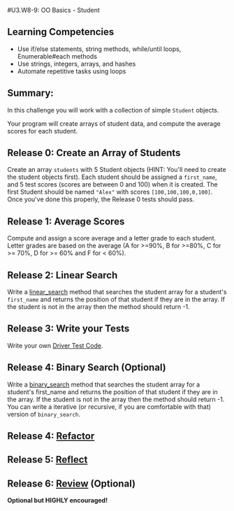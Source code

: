 #U3.W8-9: OO Basics - Student

## Learning Competencies
- Use if/else statements, string methods, while/until loops, Enumerable#each methods
- Use strings, integers, arrays, and hashes
- Automate repetitive tasks using loops

## Summary:
In this challenge you will work with a collection of simple `Student` objects.

Your program will create arrays of student data, and compute the average scores for each student.

## Release 0: Create an Array of Students

Create an array `students` with 5 Student objects (HINT: You'll need to create the student objects first). Each student should be assigned a `first_name`, and 5 test scores (scores are between 0 and 100) when it is created. The first Student should be named `"Alex"` with scores `[100,100,100,0,100]`. Once you've done this properly, the Release 0 tests should pass.

## Release 1: Average Scores
Compute and assign a score average and a letter grade to each student. Letter grades are based on the average (A for >=90%, B for >=80%, C for >= 70%, D for >= 60% and F for < 60%).

## Release 2: Linear Search

Write a [linear_search](http://en.wikipedia.org/wiki/Linear_search) method that searches the student array for a student's `first_name` and returns the position of that student if they are in the array. If the student is not in the array then the method should return -1.

## Release 3: Write your Tests
Write your own [Driver Test Code](https://github.com/Devbootcamp/phase-0-handbook/blob/master/coding-references/driver-code.md).

## Release 4: Binary Search (Optional)
Write a [binary_search](http://en.wikipedia.org/wiki/Binary_search_algorithm) method that searches the student array for a student's first_name and returns the position of that student if they are in the array. If the student is not in the array then the method should return -1.  You can write a iterative (or recursive, if you are comfortable with that) version of `binary_search`.

## Release 4: [Refactor](https://github.com/Devbootcamp/phase-0-handbook/blob/master/coding-references/refactoring.md)

## Release 5: [Reflect](https://github.com/Devbootcamp/phase-0-handbook/blob/master/coding-references/reflection-guidelines.md)

## Release 6: [Review](https://github.com/Devbootcamp/phase-0-handbook/blob/master/coding-references/review.md) (Optional)
**Optional but HIGHLY encouraged!**

